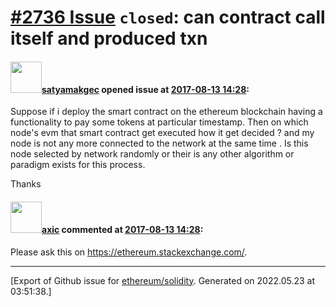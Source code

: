 # [\#2736 Issue](https://github.com/ethereum/solidity/issues/2736) `closed`: can contract call itself and produced txn

#### <img src="https://avatars.githubusercontent.com/u/14581509?u=47ba9d07d65c3b43ee3ca4cb2fda0eb563e46b91&v=4" width="50">[satyamakgec](https://github.com/satyamakgec) opened issue at [2017-08-13 14:28](https://github.com/ethereum/solidity/issues/2736):

Suppose if i deploy the smart contract on the ethereum blockchain having a functionality to pay some tokens at particular timestamp. Then on which node's evm that smart contract get executed how it get decided ? and my node is not any more connected to the network at the same time . Is this node selected by network randomly or their is any other algorithm or paradigm exists for this process.

Thanks 

#### <img src="https://avatars.githubusercontent.com/u/20340?v=4" width="50">[axic](https://github.com/axic) commented at [2017-08-13 14:28](https://github.com/ethereum/solidity/issues/2736#issuecomment-322915873):

Please ask this on https://ethereum.stackexchange.com/.


-------------------------------------------------------------------------------



[Export of Github issue for [ethereum/solidity](https://github.com/ethereum/solidity). Generated on 2022.05.23 at 03:51:38.]
